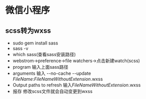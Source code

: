 # 微信小程序

## scss转为wxss

+ sudo gem install sass
+ sass -v
+ which sass(查看sass安装路径)
+ webstrom->preference->file watchers->点击新建watch(scss)
+ program 输入上面sass路径
+ arguments 输入 --no-cache --update $FileName$:$FileNameWithoutExtension$.wxss
+ Output paths to refresh 输入$FileNameWithoutExtension$.wxss
+ 报存 修改scss文件就会自动变更到wxss